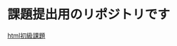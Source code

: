 # 課題提出用のリポジトリです

[html初級課題](https://yuuya-apple.github.io/hc_practice/html_css_output_beginner/html/practice.html)
